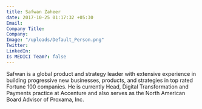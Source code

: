 ```yaml
---
title: Safwan Zaheer
date: 2017-10-25 01:17:32 +05:30
Email: 
Company Title: 
Company: 
Image: "/uploads/Default_Person.png"
Twitter: 
LinkedIn: 
Is MEDICI Team?: false
---
```


Safwan is a global product and strategy leader with extensive experience in building progressive new businesses, products, and strategies in top rated Fortune 100 companies. He is currently Head, Digital Transformation and  Payments practice at Accenture and also serves as the North American Board Advisor of Proxama, Inc.